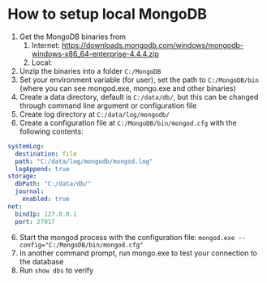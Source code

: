 # How to setup local MongoDB

1. Get the MongoDB binaries from
   1. Internet: https://downloads.mongodb.com/windows/mongodb-windows-x86_64-enterprise-4.4.4.zip
   2. Local:
2. Unzip the binaries into a folder `C:/MongoDB`
3. Set your environment variable (for user), set the path to `C:/MongoDB/bin` (where you can see mongod.exe, mongo.exe and other binaries)
4. Create a data directory, default is `C:/data/db/`, but this can be changed through command line argument or configuration file
5. Create log directory at `C:/data/log/mongodb/`
6. Create a configuration file at `C:/MongoDB/bin/mongod.cfg` with the following contents:

```yaml
systemLog:
  destination: file
  path: "C:/data/log/mongodb/mongod.log"
  logAppend: true
storage:
  dbPath: "C:/data/db/"
  journal:
    enabled: true
net:
  bindIp: 127.0.0.1
  port: 27017
```

6. Start the mongod process with the configuration file: `mongod.exe --config="C:/MongoDB/bin/mongod.cfg"`
7. In another command prompt, run mongo.exe to test your connection to the database
8. Run `show dbs` to verify
